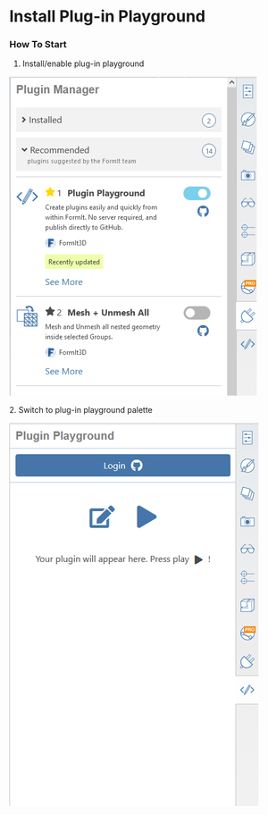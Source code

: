 # Install Plug-in Playground

### How To Start

1. Install/enable plug-in playground

![](<../../../.gitbook/assets/image (6).png>)



2\. Switch to plug-in playground palette

![](<../../../.gitbook/assets/image (16).png>)
